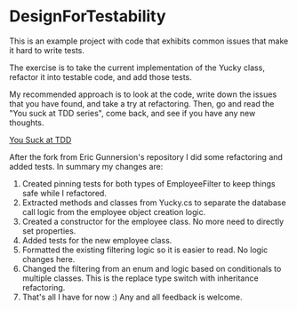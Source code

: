 # DesignForTestability

This is an example project with code that exhibits common issues that make it hard to write tests. 


The exercise is to take the current implementation of the Yucky class, refactor it into testable code, and add those tests.

My recommended approach is to look at the code, write down the issues that you have found, and take a try at refactoring. Then, go
and read the "You suck at TDD series", come back, and see if you have any new thoughts. 



<a href="https://social.msdn.microsoft.com/Search/en-US?query=You%20Suck%20At%20TDD&beta=0&rn=Eric+Gunnerson%26%2339%3bs+Compendium&rq=site:blogs.msdn.com/b/ericgu/&ac=5">You Suck at TDD</a>

After the fork from Eric Gunnersion's repository I did some refactoring and added tests. In summary my changes are:
1) Created pinning tests for both types of EmployeeFilter to keep things safe  while I refactored.
2) Extracted methods and classes from Yucky.cs to separate the database call logic from the employee object creation logic.
3) Created a constructor for the employee class. No more need to directly set properties.
4) Added tests for the new employee class.
5) Formatted the existing filtering logic so it is easier to read. No logic changes here.
6) Changed the filtering from an enum and logic based on conditionals to multiple classes. This is the replace type switch with inheritance refactoring.
7) That's all I have for now :) Any and all feedback is welcome.
